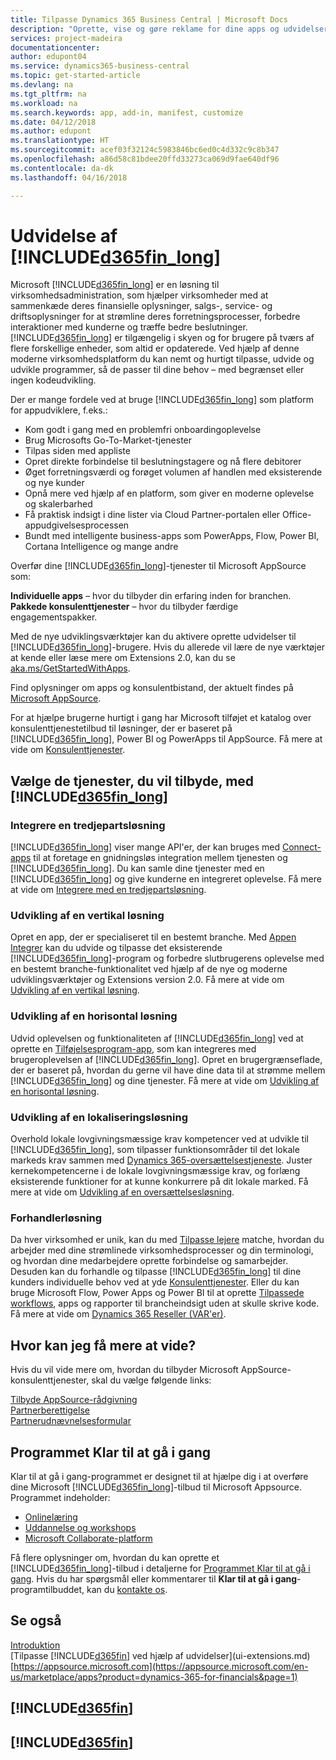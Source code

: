 ```yaml
---
title: Tilpasse Dynamics 365 Business Central | Microsoft Docs
description: "Oprette, vise og gøre reklame for dine apps og udvidelser til Business Central."
services: project-madeira
documentationcenter: 
author: edupont04
ms.service: dynamics365-business-central
ms.topic: get-started-article
ms.devlang: na
ms.tgt_pltfrm: na
ms.workload: na
ms.search.keywords: app, add-in, manifest, customize
ms.date: 04/12/2018
ms.author: edupont
ms.translationtype: HT
ms.sourcegitcommit: acef03f32124c5983846bc6ed0c4d332c9c8b347
ms.openlocfilehash: a86d58c81bdee20ffd33273ca069d9fae640df96
ms.contentlocale: da-dk
ms.lasthandoff: 04/16/2018

---
```

# <a name="extending-included365finlongincludesd365finlongmdmd"></a>Udvidelse af [!INCLUDE[d365fin_long](includes/d365fin_long_md.md)]
Microsoft [!INCLUDE[d365fin_long](includes/d365fin_long_md.md)] er en løsning til virksomhedsadministration, som hjælper virksomheder med at sammenkæde deres finansielle oplysninger, salgs-, service- og driftsoplysninger for at strømline deres forretningsprocesser, forbedre interaktioner med kunderne og træffe bedre beslutninger. [!INCLUDE[d365fin_long](includes/d365fin_long_md.md)] er tilgængelig i skyen og for brugere på tværs af flere forskellige enheder, som altid er opdaterede. Ved hjælp af denne moderne virksomhedsplatform du kan nemt og hurtigt tilpasse, udvide og udvikle programmer, så de passer til dine behov – med begrænset eller ingen kodeudvikling.  

Der er mange fordele ved at bruge [!INCLUDE[d365fin_long](includes/d365fin_long_md.md)] som platform for appudviklere, f.eks.:

* Kom godt i gang med en problemfri onboardingoplevelse 
* Brug Microsofts Go-To-Market-tjenester
* Tilpas siden med appliste 
* Opret direkte forbindelse til beslutningstagere og nå flere debitorer
* Øget forretningsværdi og forøget volumen af handlen med eksisterende og nye kunder
* Opnå mere ved hjælp af en platform, som giver en moderne oplevelse og skalerbarhed  
* Få praktisk indsigt i dine lister via Cloud Partner-portalen eller Office-appudgivelsesprocessen
* Bundt med intelligente business-apps som PowerApps, Flow, Power BI, Cortana Intelligence og mange andre  

Overfør dine [!INCLUDE[d365fin_long](includes/d365fin_long_md.md)]-tjenester til Microsoft AppSource som: 

**Individuelle apps** – hvor du tilbyder din erfaring inden for branchen.  
**Pakkede konsulenttjenester** – hvor du tilbyder færdige engagementspakker.

Med de nye udviklingsværktøjer kan du aktivere oprette udvidelser til [!INCLUDE[d365fin_long](includes/d365fin_long_md.md)]-brugere. Hvis du allerede vil lære de nye værktøjer at kende eller læse mere om Extensions 2.0, kan du se [aka.ms/GetStartedWithApps](http://aka.ms/GetStartedWithApps).  

Find oplysninger om apps og konsulentbistand, der aktuelt findes på [Microsoft AppSource](https://appsource.microsoft.com/en-us/marketplace/consulting-services?country=US&page=1).

For at hjælpe brugerne hurtigt i gang har Microsoft tilføjet et katalog over konsulenttjenestetilbud til løsninger, der er baseret på [!INCLUDE[d365fin_long](includes/d365fin_long_md.md)], Power BI og PowerApps til AppSource. Få mere at vide om [Konsulenttjenester](/dynamics-nav/developer/readiness/readiness-consulting).

## <a name="choosing-which-services-to-offer-with-included365finlongincludesd365finlongmdmd"></a>Vælge de tjenester, du vil tilbyde, med [!INCLUDE[d365fin_long](includes/d365fin_long_md.md)] 

### <a name="integrate-a-3rd-party-solution"></a>Integrere en tredjepartsløsning
[!INCLUDE[d365fin_long](includes/d365fin_long_md.md)] viser mange API'er, der kan bruges med [Connect-apps](/dynamics365/business-central/dev-itpro/developer/readiness/readiness-connect-apps) til at foretage en gnidningsløs integration mellem tjenesten og [!INCLUDE[d365fin_long](includes/d365fin_long_md.md)]. Du kan samle dine tjenester med en [!INCLUDE[d365fin_long](includes/d365fin_long_md.md)] og give kunderne en integreret oplevelse. Få mere at vide om [Integrere med en tredjepartsløsning](/dynamics365/business-central/dev-itpro/developer/readiness/readiness-thirdparty-solution).

### <a name="development-of-a-vertical-solution"></a>Udvikling af en vertikal løsning
Opret en app, der er specialiseret til en bestemt branche. Med [Appen Integrer](/dynamics365/business-central/dev-itpro/developer/readiness/readiness-embed-apps) kan du udvide og tilpasse det eksisterende [!INCLUDE[d365fin_long](includes/d365fin_long_md.md)]-program og forbedre slutbrugerens oplevelse med en bestemt branche-funktionalitet ved hjælp af de nye og moderne udviklingsværktøjer og Extensions version 2.0. Få mere at vide om [Udvikling af en vertikal løsning](/dynamics365/business-central/dev-itpro/developer/readiness/readiness-develop-vertical).

### <a name="development-of-a-horizontal-solution"></a>Udvikling af en horisontal løsning
Udvid oplevelsen og funktionaliteten af [!INCLUDE[d365fin_long](includes/d365fin_long_md.md)] ved at oprette en [Tilføjelsesprogram-app](/dynamics365/business-central/dev-itpro/developer/readiness/readiness-add-on-apps), som kan integreres med brugeroplevelsen af [!INCLUDE[d365fin_long](includes/d365fin_long_md.md)]. Opret en brugergrænseflade, der er baseret på, hvordan du gerne vil have dine data til at strømme mellem [!INCLUDE[d365fin_long](includes/d365fin_long_md.md)] og dine tjenester. Få mere at vide om [Udvikling af en horisontal løsning](/dynamics365/business-central/dev-itpro/developer/readiness/readiness-develop-horizontal). 

### <a name="development-of-a-localization-solution"></a>Udvikling af en lokaliseringsløsning
Overhold lokale lovgivningsmæssige krav kompetencer ved at udvikle til [!INCLUDE[d365fin_long](includes/d365fin_long_md.md)], som tilpasser funktionsområder til det lokale markeds krav sammen med [Dynamics 365-oversættelsestjeneste](/dynamics365/unified-operations/dev-itpro/lifecycle-services/translation-service-overview). Juster kernekompetencerne i de lokale lovgivningsmæssige krav, og forlæng eksisterende funktioner for at kunne konkurrere på dit lokale marked. Få mere at vide om [Udvikling af en oversættelsesløsning](/dynamics365/business-central/dev-itpro/developer/readiness/readiness-develop-localization).

### <a name="reseller-solution"></a>Forhandlerløsning
Da hver virksomhed er unik, kan du med [Tilpasse lejere](/dynamics-nav/developer/readiness/readiness-customizing-tenants) matche, hvordan du arbejder med dine strømlinede virksomhedsprocesser og din terminologi, og hvordan dine medarbejdere oprette forbindelse og samarbejder. Desuden kan du forhandle og tilpasse [!INCLUDE[d365fin_long](includes/d365fin_long_md.md)] til dine kunders individuelle behov ved at yde [Konsulenttjenester](/dynamics-nav/developer/readiness/readiness-consulting). Eller du kan bruge Microsoft Flow, Power Apps og Power BI til at oprette [Tilpassede workflows](/dynamics-nav/developer/readiness/readiness-no-code), apps og rapporter til brancheindsigt uden at skulle skrive kode. Få mere at vide om [Dynamics 365 Reseller (VAR'er)](/dynamics365/business-central/dev-itpro/developer/readiness/readiness-reseller). 

## <a name="where-do-i-learn-more"></a>Hvor kan jeg få mere at vide?
Hvis du vil vide mere om, hvordan du tilbyder Microsoft AppSource-konsulenttjenester, skal du vælge følgende links: 

[Tilbyde AppSource-rådgivning](https://appsource.microsoft.com/en-us/marketplace/consulting-services?country=US&page=1)  
[Partnerberettigelse](https://smp-cdn-prod.azureedge.net/documents/Microsoft%20AppSource%20Partner%20Listing%20Guidelines.pdf)  
[Partnerudnævnelsesformular](https://appsource.microsoft.com/en-us/partners/list-consulting-service)  

## <a name="the-ready-to-go-program"></a>Programmet Klar til at gå i gang
Klar til at gå i gang-programmet er designet til at hjælpe dig i at overføre dine Microsoft [!INCLUDE[d365fin_long](includes/d365fin_long_md.md)]-tilbud til Microsoft Appsource. Programmet indeholder: 

- [Onlinelæring](http://aka.ms/ReadyToGoOnlineLearning)
- [Uddannelse og workshops](/dynamics365/business-central/dev-itpro/developer/readiness/readiness-ready-to-go#the-ready-to-go-coaching)
- [Microsoft Collaborate-platform](http://aka.ms/Collaborate)

Få flere oplysninger om, hvordan du kan oprette et [!INCLUDE[d365fin_long](includes/d365fin_long_md.md)]-tilbud i detaljerne for [Programmet Klar til at gå i gang](/dynamics365/business-central/dev-itpro/developer/readiness/readiness-ready-to-go). Hvis du har spørgsmål eller kommentarer til **Klar til at gå i gang**-programtilbuddet, kan du [kontakte os](mailto:dyn365bep@microsoft.com). 

## <a name="see-also"></a>Se også
[Introduktion](product-get-started.md)  
[Tilpasse [!INCLUDE[d365fin](includes/d365fin_md.md)] ved hjælp af udvidelser](ui-extensions.md)  
[https://appsource.microsoft.com](https://appsource.microsoft.com/en-us/marketplace/apps?product=dynamics-365-for-financials&page=1)  

## [!INCLUDE[d365fin](includes/free_trial_md.md)]  
## [!INCLUDE[d365fin](includes/training_link_md.md)]

